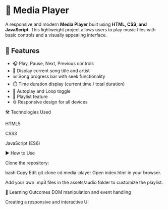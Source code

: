 # 🎵 Media Player

A responsive and modern **Media Player** built using **HTML, CSS, and JavaScript**. This lightweight project allows users to play music files with basic controls and a visually appealing interface.

## 🚀 Features

- 🎧 Play, Pause, Next, Previous controls  
- 🎵 Display current song title and artist  
- 📊 Song progress bar with seek functionality  
- ⏱️ Time duration display (current time / total duration)  
- 🔁 Autoplay and Loop toggle  
- 📃 Playlist feature  
- ⚙️ Responsive design for all devices

🛠️ Technologies Used

HTML5

CSS3

JavaScript (ES6)

▶️ How to Use

Clone the repository:

bash
Copy
Edit
git clone 
cd media-player
Open index.html in your browser.

Add your own .mp3 files in the assets/audio folder to customize the playlist.

🧠 Learning Outcomes
DOM manipulation and event handling

Creating a responsive and interactive UI
